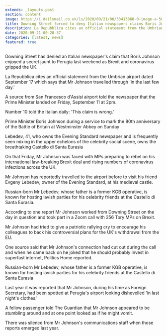 ```yaml
---
extends: _layouts.post
section: content
image: https://i.dailymail.co.uk/1s/2020/09/21/00/33413868-0-image-a-58_1600644192319.jpg 
title: Downing Street forced to deny Italian newspapers claims Boris Johnson enjoyed jaunt to Perugia 
description: La Repubblica cites an official statement from the Umbrian airport dated September 17 which says that Mr Johnson travelled through in the last few day. 
date: 2020-09-21-00-28-37 
categories: [latest, news] 
featured: true 
--- 
```

Downing Street has denied an Italian newspaper's claim that Boris Johnson enjoyed a secret jaunt to Perugia last weekend as Brexit and coronavirus gripped the UK.

La Repubblica cites an official statement from the Umbrian airport dated September 17 which says that Mr Johnson travelled through 'in the last few day.'

A source from San Francesco d'Assisi airport told the newspaper that the Prime Minister landed on Friday, September 11 at 2pm.

Number 10 told the Italian daily: 'This claim is wrong.'

Prime Minister Boris Johnson during a service to mark the 80th anniversary of the Battle of Britain at Westminster Abbey on Sunday

Lebedev, 41, who owns the Evening Standard newspaper and is frequently seen mixing in the upper echelons of the celebrity social scene, owns the breathtaking Castello di Santa Eurasia

On that Friday, Mr Johnson was faced with MPs preparing to rebel on his international law-breaking Brexit deal and rising numbers of coronavirus infections across the UK.

Mr Johnson has reportedly travelled to the airport before to visit his friend Evgeny Lebedev, owner of the Evening Standard, at his medieval castle.

Russian-born Mr Lebedev, whose father is a former KGB operative, is known for hosting lavish parties for his celebrity friends at the Castello di Santa Eurasia.

According to one report Mr Johnson worked from Downing Street on the day in question and took part in a Zoom call with 256 Tory MPs on Brexit.

Mr Johnson had tried to give a patriotic rallying cry to encourage his colleagues to back his controversial plans for the UK's withdrawal from the EU.

One source said that Mr Johnson's connection had cut out during the call and when he came back on he joked that he should probably invest in superfast internet, Politics Home reported.

Russian-born Mr Lebedev, whose father is a former KGB operative, is known for hosting lavish parties for his celebrity friends at the Castello di Santa Eurasia 

Last year it was reported that Mr Johnson, during his time as Foreign Secretary, had been spotted at Perugia's airport looking dishevelled 'in last night's clothes.'

A fellow passenger told The Guardian that Mr Johnson appeared to be stumbling around and at one point looked as if he might vomit.

There was silence from Mr Johnson's communications staff when those reports emerged last year.

